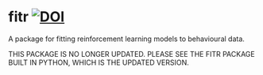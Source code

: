 # fitr [![DOI](https://zenodo.org/badge/67321875.svg)](https://zenodo.org/badge/latestdoi/67321875)

A package for fitting reinforcement learning models to behavioural data.

THIS PACKAGE IS NO LONGER UPDATED. PLEASE SEE THE FITR PACKAGE BUILT IN PYTHON, WHICH IS THE UPDATED VERSION.
